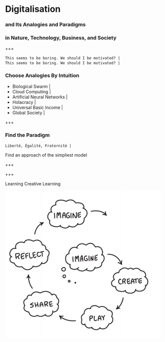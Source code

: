 # Digitalisation

### and Its Analogies and Paradigms
### in Nature, Technology, Business, and Society

+++

    This seems to be boring. We should I be motivated? |
    This seems to be boring. We should I be motivated? |



### Choose Analogies By Intuition

- Biological Swarm |
- Cloud Computing |
- Artificial Neural Networks |
- Holacracy |
- Universal Basic Income |
- Global Society |

+++

### Find the Paradigm

```
Liberté, Égalité, Fraternité |
```


Find an approach of the simpliest model

+++


+++

Learning Creative Learning

![Learning Creative Learning](assets/image/learningCreativeLearning.png)